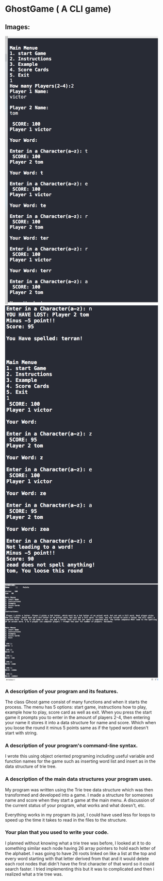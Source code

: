 # GhostGame ( A CLI game)



## Images:


![screenshot1|20x10,20%](https://github.com/ByVictorrr/GhostGame/blob/master/images/screenshot2.png) ![screenshot2|512x397,20%](https://github.com/ByVictorrr/GhostGame/blob/master/images/screenshot1.png) ![screenshot3|512x397,20%](https://github.com/ByVictorrr/GhostGame/blob/master/images/screenshot3.png)


### A description of your program and its features.

The class Ghost game consist of many functions and when it starts the process. The menu has 5 options: start game, instructions how to play, example how to play, score card as well as exit. When you press the start game it prompts you to enter in the amount of players 2-4, then entering your name it stores it into a data structure for name and score. Which when you loose the round it minus 5 points same as if the typed word doesn't start with string.

### A description of your program's command-line syntax.
I wrote this using object oriented programing including useful variable and function names for the game such as inserting word list and insert as in the data structure of trie tree. 

### A description of the main data structures your program uses.

My program was written using the Trie tree data structure which was then transformed and developed into a game. I made a structure for someones name and score when they start a game at the main menu.
A discussion of the current status of your program, what works and what doesn't, etc.

Everything works in my program its just, I could have used less for loops to speed up the time it takes to read in the files to the structure.

### Your plan that you used to write your code.

I planned without knowing what a trie tree was before, I looked at it to do something similar each node having 26 array pointers to hold each letter of the alphabet. I was going to have 26 roots linked on like a list at the top and every word starting with that letter derived from that and it would delete each root nodes that didn't have the first character of that word so it could search faster. I tried implementing this but it was to complicated and then i realized what a trie tree was.
